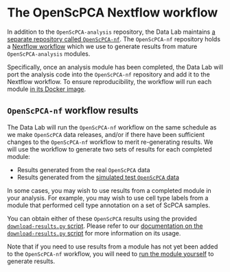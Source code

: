 # The OpenScPCA Nextflow workflow

In addition to the `OpenScPCA-analysis` repository, the Data Lab maintains [a separate repository called `OpenScPCA-nf`](https://github.com/AlexsLemonade/OpenScPCA-nf).
The `OpenScPCA-nf` repository holds a [Nextflow workflow](https://www.nextflow.io/) which we use to generate results from mature `OpenScPCA-analysis` modules.

Specifically, once an analysis module has been completed, the Data Lab will port the analysis code into the `OpenScPCA-nf` repository and add it to the Nextflow workflow.
To ensure reproducibility, the workflow will run each module [in its Docker image](../docker/docker-images.md).

## `OpenScPCA-nf` workflow results

The Data Lab will run the `OpenScPCA-nf` workflow on the same schedule as we make `OpenScPCA` data releases, and/or if there have been sufficient changes to the `OpenScPCA-nf` workflow to merit re-generating results.
We will use the workflow to generate two sets of results for each completed module:

- Results generated from the real `OpenScPCA` data
- Results generated from the [simulated test `OpenScPCA` data](../../getting-started/accessing-resources/getting-access-to-data.md#accessing-test-data)

In some cases, you may wish to use results from a completed module in your analysis.
For example, you may wish to use cell type labels from a module that performed cell type annotation on a set of ScPCA samples.

You can obtain either of these `OpenScPCA` results using the provided [`download-results.py` script](https://github.com/AlexsLemonade/OpenScPCA-analysis/blob/main/download-results.py).
Please refer to our [documentation on the `download-results.py` script](../../getting-started/accessing-resources/getting-access-to-data.md#accessing-scpca-module-results) for more information on its usage.

Note that if you need to use results from a module has not yet been added to the `OpenScPCA-nf` workflow, you will need to [run the module yourself](../../contributing-to-analyses/analysis-modules/running-a-module.md) to generate results.
